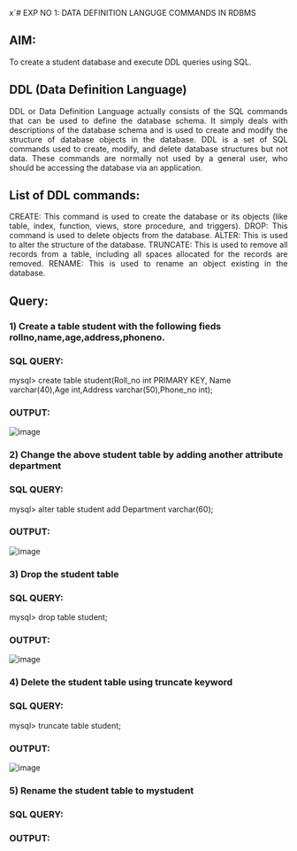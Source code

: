 x`# EXP NO 1: DATA DEFINITION LANGUGE COMMANDS IN RDBMS

## AIM:
To create a student database and execute DDL queries using SQL.


## DDL (Data Definition Language)
<div align="justify">
DDL or Data Definition Language actually consists of the SQL commands that can be used to define the database schema. It simply deals with descriptions of the database schema and is used to create and modify the structure of database objects in the database. DDL is a set of SQL commands used to create, modify, and delete database structures but not data. These commands are normally not used by a general user, who should be accessing the database via an application.
</div>
 
## List of DDL commands: 
<div align="justify">
CREATE: This command is used to create the database or its objects (like table, index, function, views, store procedure, and triggers).
DROP: This command is used to delete objects from the database.
ALTER: This is used to alter the structure of the database.
TRUNCATE: This is used to remove all records from a table, including all spaces allocated for the records are removed.
RENAME: This is used to rename an object existing in the database.
</div>

## Query:
### 1) Create a table student with the following fieds rollno,name,age,address,phoneno.

### SQL QUERY: 
mysql> create table student(Roll_no int PRIMARY KEY, Name varchar(40),Age int,Address varchar(50),Phone_no int);

### OUTPUT:
![image](https://github.com/Meetha22003992/G2_DBMS/assets/119401038/1b592a39-3450-4f75-b6e8-1c1045113206)

### 2) Change the above student table by adding another attribute department

### SQL QUERY: 
mysql> alter table student add Department varchar(60);

### OUTPUT:
![image](https://github.com/Meetha22003992/G2_DBMS/assets/119401038/2ec7a10e-77af-4727-9db2-e3a83b398bfa)


### 3) Drop the student table
 
### SQL QUERY: 
mysql> drop table student;

### OUTPUT:
![image](https://github.com/Meetha22003992/G2_DBMS/assets/119401038/16399166-39a8-4673-8d8f-2778514a66a9)


### 4) Delete the student table using truncate keyword

### SQL QUERY: 
mysql> truncate table student;

### OUTPUT:
![image](https://github.com/Meetha22003992/G2_DBMS/assets/119401038/703fda6c-97da-47fe-a222-85ff123982d7)



### 5) Rename the student table to mystudent

### SQL QUERY: 


### OUTPUT:
